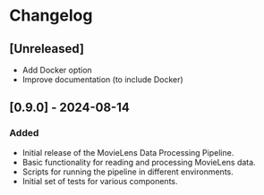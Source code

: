 # Changelog

## [Unreleased]
- Add Docker option
- Improve documentation (to include Docker)

## [0.9.0] - 2024-08-14
### Added
- Initial release of the MovieLens Data Processing Pipeline.
- Basic functionality for reading and processing MovieLens data.
- Scripts for running the pipeline in different environments.
- Initial set of tests for various components.